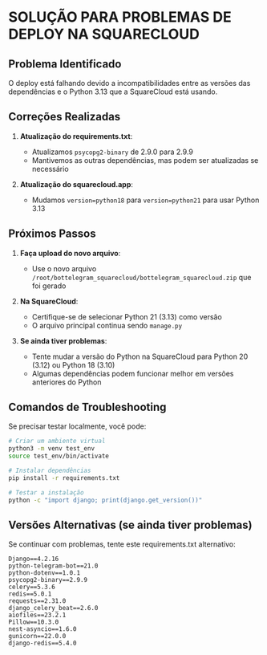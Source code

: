 # SOLUÇÃO PARA PROBLEMAS DE DEPLOY NA SQUARECLOUD

## Problema Identificado
O deploy está falhando devido a incompatibilidades entre as versões das dependências e o Python 3.13 que a SquareCloud está usando.

## Correções Realizadas

1. **Atualização do requirements.txt**:
   - Atualizamos `psycopg2-binary` de 2.9.0 para 2.9.9
   - Mantivemos as outras dependências, mas podem ser atualizadas se necessário

2. **Atualização do squarecloud.app**:
   - Mudamos `version=python18` para `version=python21` para usar Python 3.13

## Próximos Passos

1. **Faça upload do novo arquivo**:
   - Use o novo arquivo `/root/bottelegram_squarecloud/bottelegram_squarecloud.zip` que foi gerado

2. **Na SquareCloud**:
   - Certifique-se de selecionar Python 21 (3.13) como versão
   - O arquivo principal continua sendo `manage.py`

3. **Se ainda tiver problemas**:
   - Tente mudar a versão do Python na SquareCloud para Python 20 (3.12) ou Python 18 (3.10)
   - Algumas dependências podem funcionar melhor em versões anteriores do Python

## Comandos de Troubleshooting

Se precisar testar localmente, você pode:
```bash
# Criar um ambiente virtual
python3 -m venv test_env
source test_env/bin/activate

# Instalar dependências
pip install -r requirements.txt

# Testar a instalação
python -c "import django; print(django.get_version())"
```

## Versões Alternativas (se ainda tiver problemas)

Se continuar com problemas, tente este requirements.txt alternativo:
```
Django==4.2.16
python-telegram-bot==21.0
python-dotenv==1.0.1
psycopg2-binary==2.9.9
celery==5.3.6
redis==5.0.1
requests==2.31.0
django_celery_beat==2.6.0
aiofiles==23.2.1
Pillow==10.3.0
nest-asyncio==1.6.0
gunicorn==22.0.0
django-redis==5.4.0
```